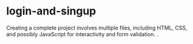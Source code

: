 # login-and-singup
Creating a complete project involves multiple files, including HTML, CSS, and possibly JavaScript for interactivity and form validation. .
